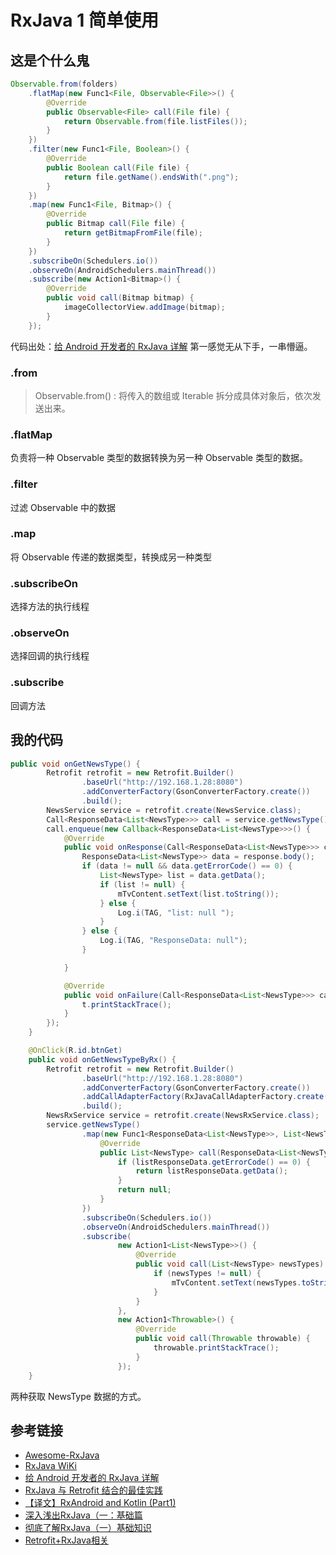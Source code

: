 # RxJava 1 简单使用

## 这是个什么鬼
```java
Observable.from(folders)
    .flatMap(new Func1<File, Observable<File>>() {
        @Override
        public Observable<File> call(File file) {
            return Observable.from(file.listFiles());
        }
    })
    .filter(new Func1<File, Boolean>() {
        @Override
        public Boolean call(File file) {
            return file.getName().endsWith(".png");
        }
    })
    .map(new Func1<File, Bitmap>() {
        @Override
        public Bitmap call(File file) {
            return getBitmapFromFile(file);
        }
    })
    .subscribeOn(Schedulers.io())
    .observeOn(AndroidSchedulers.mainThread())
    .subscribe(new Action1<Bitmap>() {
        @Override
        public void call(Bitmap bitmap) {
            imageCollectorView.addImage(bitmap);
        }
    });
```
代码出处：[给 Android 开发者的 RxJava 详解](http://gank.io/post/560e15be2dca930e00da1083)
第一感觉无从下手，一串懵逼。
### .from
> Observable.from() : 将传入的数组或 Iterable 拆分成具体对象后，依次发送出来。

### .flatMap
负责将一种  Observable 类型的数据转换为另一种 Observable 类型的数据。
### .filter
过滤 Observable 中的数据
### .map
将 Observable 传递的数据类型，转换成另一种类型
### .subscribeOn
选择方法的执行线程
### .observeOn
选择回调的执行线程
### .subscribe
回调方法

## 我的代码
```java
public void onGetNewsType() {
        Retrofit retrofit = new Retrofit.Builder()
                .baseUrl("http://192.168.1.28:8080")
                .addConverterFactory(GsonConverterFactory.create())
                .build();
        NewsService service = retrofit.create(NewsService.class);
        Call<ResponseData<List<NewsType>>> call = service.getNewsType();
        call.enqueue(new Callback<ResponseData<List<NewsType>>>() {
            @Override
            public void onResponse(Call<ResponseData<List<NewsType>>> call, Response<ResponseData<List<NewsType>>> response) {
                ResponseData<List<NewsType>> data = response.body();
                if (data != null && data.getErrorCode() == 0) {
                    List<NewsType> list = data.getData();
                    if (list != null) {
                        mTvContent.setText(list.toString());
                    } else {
                        Log.i(TAG, "list: null ");
                    }
                } else {
                    Log.i(TAG, "ResponseData: null");
                }

            }

            @Override
            public void onFailure(Call<ResponseData<List<NewsType>>> call, Throwable t) {
                t.printStackTrace();
            }
        });
    }

    @OnClick(R.id.btnGet)
    public void onGetNewsTypeByRx() {
        Retrofit retrofit = new Retrofit.Builder()
                .baseUrl("http://192.168.1.28:8080")
                .addConverterFactory(GsonConverterFactory.create())
                .addCallAdapterFactory(RxJavaCallAdapterFactory.create())
                .build();
        NewsRxService service = retrofit.create(NewsRxService.class);
        service.getNewsType()
                .map(new Func1<ResponseData<List<NewsType>>, List<NewsType>>() {
                    @Override
                    public List<NewsType> call(ResponseData<List<NewsType>> listResponseData) {
                        if (listResponseData.getErrorCode() == 0) {
                            return listResponseData.getData();
                        }
                        return null;
                    }
                })
                .subscribeOn(Schedulers.io())
                .observeOn(AndroidSchedulers.mainThread())
                .subscribe(
                        new Action1<List<NewsType>>() {
                            @Override
                            public void call(List<NewsType> newsTypes) {
                                if (newsTypes != null) {
                                    mTvContent.setText(newsTypes.toString());
                                }
                            }
                        },
                        new Action1<Throwable>() {
                            @Override
                            public void call(Throwable throwable) {
                                throwable.printStackTrace();
                            }
                        });
    }
```
两种获取 NewsType 数据的方式。

## 参考链接
- [Awesome-RxJava](https://github.com/lzyzsd/Awesome-RxJava)
- [RxJava WiKi](https://github.com/ReactiveX/RxJava/wiki)
- [给 Android 开发者的 RxJava 详解](http://gank.io/post/560e15be2dca930e00da1083)
- [RxJava 与 Retrofit 结合的最佳实践](http://gank.io/post/56e80c2c677659311bed9841)
- [【译文】RxAndroid and Kotlin (Part1)](http://www.jianshu.com/p/5a730187c8ff)
- [ 深入浅出RxJava（一：基础篇](http://blog.csdn.net/lzyzsd/article/details/41833541)
- [彻底了解RxJava（一）基础知识](https://asce1885.gitbooks.io/android-rd-senior-advanced/content/che_di_le_jie_rxjava_ff08_yi_ff09_ji_chu_zhi_shi.html)
- [Retrofit+RxJava相关](http://www.jianshu.com/p/d73153edeac9)
